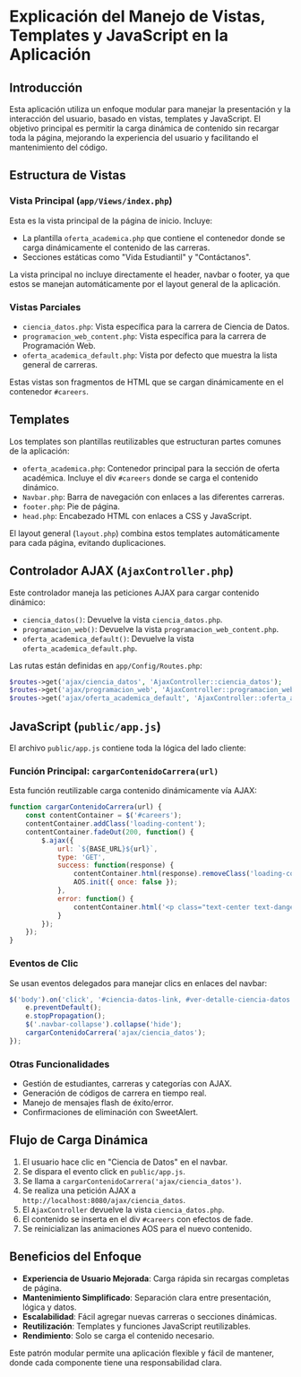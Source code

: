 # Explicación del Manejo de Vistas, Templates y JavaScript en la Aplicación

## Introducción

Esta aplicación utiliza un enfoque modular para manejar la presentación y la interacción del usuario, basado en vistas, templates y JavaScript. El objetivo principal es permitir la carga dinámica de contenido sin recargar toda la página, mejorando la experiencia del usuario y facilitando el mantenimiento del código.

## Estructura de Vistas

### Vista Principal (`app/Views/index.php`)

Esta es la vista principal de la página de inicio. Incluye:

- La plantilla `oferta_academica.php` que contiene el contenedor donde se carga dinámicamente el contenido de las carreras.
- Secciones estáticas como "Vida Estudiantil" y "Contáctanos".

La vista principal no incluye directamente el header, navbar o footer, ya que estos se manejan automáticamente por el layout general de la aplicación.

### Vistas Parciales

- `ciencia_datos.php`: Vista específica para la carrera de Ciencia de Datos.
- `programacion_web_content.php`: Vista específica para la carrera de Programación Web.
- `oferta_academica_default.php`: Vista por defecto que muestra la lista general de carreras.

Estas vistas son fragmentos de HTML que se cargan dinámicamente en el contenedor `#careers`.

## Templates

Los templates son plantillas reutilizables que estructuran partes comunes de la aplicación:

- `oferta_academica.php`: Contenedor principal para la sección de oferta académica. Incluye el div `#careers` donde se carga el contenido dinámico.
- `Navbar.php`: Barra de navegación con enlaces a las diferentes carreras.
- `footer.php`: Pie de página.
- `head.php`: Encabezado HTML con enlaces a CSS y JavaScript.

El layout general (`layout.php`) combina estos templates automáticamente para cada página, evitando duplicaciones.

## Controlador AJAX (`AjaxController.php`)

Este controlador maneja las peticiones AJAX para cargar contenido dinámico:

- `ciencia_datos()`: Devuelve la vista `ciencia_datos.php`.
- `programacion_web()`: Devuelve la vista `programacion_web_content.php`.
- `oferta_academica_default()`: Devuelve la vista `oferta_academica_default.php`.

Las rutas están definidas en `app/Config/Routes.php`:

```php
$routes->get('ajax/ciencia_datos', 'AjaxController::ciencia_datos');
$routes->get('ajax/programacion_web', 'AjaxController::programacion_web');
$routes->get('ajax/oferta_academica_default', 'AjaxController::oferta_academica_default');
```

## JavaScript (`public/app.js`)

El archivo `public/app.js` contiene toda la lógica del lado cliente:

### Función Principal: `cargarContenidoCarrera(url)`

Esta función reutilizable carga contenido dinámicamente vía AJAX:

```javascript
function cargarContenidoCarrera(url) {
    const contentContainer = $('#careers');
    contentContainer.addClass('loading-content');
    contentContainer.fadeOut(200, function() {
        $.ajax({
            url: `${BASE_URL}${url}`,
            type: 'GET',
            success: function(response) {
                contentContainer.html(response).removeClass('loading-content').fadeIn(300);
                AOS.init({ once: false });
            },
            error: function() {
                contentContainer.html('<p class="text-center text-danger">Error al cargar el contenido.</p>').removeClass('loading-content').fadeIn(300);
            }
        });
    });
}
```

### Eventos de Clic

Se usan eventos delegados para manejar clics en enlaces del navbar:

```javascript
$('body').on('click', '#ciencia-datos-link, #ver-detalle-ciencia-datos', function(e) {
    e.preventDefault();
    e.stopPropagation();
    $('.navbar-collapse').collapse('hide');
    cargarContenidoCarrera('ajax/ciencia_datos');
});
```

### Otras Funcionalidades

- Gestión de estudiantes, carreras y categorías con AJAX.
- Generación de códigos de carrera en tiempo real.
- Manejo de mensajes flash de éxito/error.
- Confirmaciones de eliminación con SweetAlert.

## Flujo de Carga Dinámica

1. El usuario hace clic en "Ciencia de Datos" en el navbar.
2. Se dispara el evento click en `public/app.js`.
3. Se llama a `cargarContenidoCarrera('ajax/ciencia_datos')`.
4. Se realiza una petición AJAX a `http://localhost:8080/ajax/ciencia_datos`.
5. El `AjaxController` devuelve la vista `ciencia_datos.php`.
6. El contenido se inserta en el div `#careers` con efectos de fade.
7. Se reinicializan las animaciones AOS para el nuevo contenido.

## Beneficios del Enfoque

- **Experiencia de Usuario Mejorada**: Carga rápida sin recargas completas de página.
- **Mantenimiento Simplificado**: Separación clara entre presentación, lógica y datos.
- **Escalabilidad**: Fácil agregar nuevas carreras o secciones dinámicas.
- **Reutilización**: Templates y funciones JavaScript reutilizables.
- **Rendimiento**: Solo se carga el contenido necesario.

Este patrón modular permite una aplicación flexible y fácil de mantener, donde cada componente tiene una responsabilidad clara.
